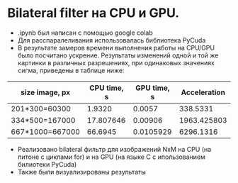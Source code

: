  # Bilateral filter на CPU и GPU.
 - .ipynb был написан с помощью google colab
 - Для расспаралеливания использовалась библиотека PyCuda
 - В результате замеров времени выполнения работы на CPU/GPU было посчитано ускрение. Результаты изменений одной и той же картинки в различных разрешениях, при одинаковых значениях сигма, приведены в таблице ниже:
<table>
<thead>
<tr><th>size image, px</th><th>CPU time, s</th><th>GPU time, s</th><th>Acceleration</th></tr>
</thead>
<tbody>
<tr><td>201*300=60300</td><td> 1.9320</td><td> 0.0057</td><td> 338.5331</td></tr>
<tr><td>334*500=167000</td><td> 17.807646</td><td> 0.00906</td><td> 1963.425803</td></tr>
<tr><td>667*1000=667000</td><td> 66.6945</td><td >0.0105929</td><td> 6296.1316</td></tr>
</tbody>
</table>

 - Реализовано bilateral фильтр для изображений NxM на CPU (на питоне с циклами for) и на GPU (на языке C с ипользованием билиотеки PyCuda)
 - Также были визуализированы результаты
